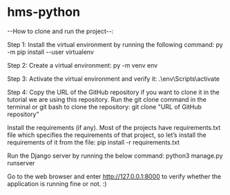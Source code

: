 # hms-python

--How to clone and run the project--:

Step 1: Install the virtual environment by running the following command:
  py -m pip install --user virtualenv
  
Step 2: Create a virtual environment:
  py -m venv env
  
Step 3: Activate the virtual environment and verify it:
  .\env\Scripts\activate
  
Step 4: Copy the URL of the GitHub repository if you want to clone it in the tutorial we are using this repository. Run the git clone command in the terminal or git bash to clone the repository:
  git clone "URL of GitHub repository"
  
Install the requirements (if any). Most of the projects have requirements.txt file which specifies the requirements of that project, so let’s install the requirements of it from the file:
  pip install -r requirements.txt

Run the Django server by running the below command:
  python3 manage.py runserver

Go to the web browser and enter http://127.0.0.1:8000 to verify whether the application is running fine or not. :)
